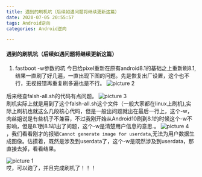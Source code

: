 ```yaml
---
title: 遇到的刷机坑（后续如遇问题将继续更新这篇） 
date: 2020-07-05 20:55:57 
tags: Android逆向 
categories: Android逆向 

---
```


#### 遇到的刷机坑（后续如遇问题将继续更新这篇）

1. fastboot -w参数的坑
	今日给pixel重新在原有android8.1的基础之上重新刷8.1,结果一直刷了好几遍，一直出现下图的问题。先是恢复出厂设置，这个也不行，无视报错再重复刷多遍也是不行。
![picture 2](http://img.juziss.cn/aa61c644ca10071361b90b00965e9a00419f1efcddfa12b65f346c98ca91efde.png)  

后来经查falsh-all.sh的代码有点问题。
![picture 3](http://img.juziss.cn/4729010984e46692e5010573ee0d2a1eb479c6771ef830234f8d8ab144329bb8.png)  
刷机实际上就是用到了这个falsh-all.sh这个文件（一般大家都在linux上刷机),实际上刷机也就这么几段核心代码，但是一般出问题就出在最后一行上，这个-w，肉丝姐说是有些机子不兼容，不过我刚开始从Android10刷到8.1的时候这个-w不影响，但是8.1到8.1却出了问题，这个-w是清楚用户信息的意思.。
![picture 4](http://img.juziss.cn/f6dbf467547e503f570439d50b33adbc45fc2f0b343c8028711f7d0ea6e0a2dd.png)  
，我们看看刚才的报错`Cannot generate image for userdata`,无法为用户数据生成图像。估摸着，既然是涉及到userdata了，这个-w是既然涉及到userdata，那直接去掉，看看结果。

![picture 1](http://img.juziss.cn/eb2ea8f2bc8d558d51d1a4713211b76ffc43ed30c02546dca46c1a680b159048.png)  
哎，可以跑了，并且完成刷机了！！！